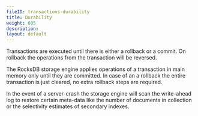 ```yaml
---
fileID: transactions-durability
title: Durability
weight: 605
description: 
layout: default
---
```

Transactions are executed until there is either a rollback
or a commit. On rollback the operations from the transaction will be reversed.

The RocksDB storage engine applies operations of a transaction in main memory
only until they are committed. In case of an a rollback the entire transaction
is just cleared, no extra rollback steps are required.

<!-- TODO: point out data loss (query accepted by server, but will be lost) -->
<!-- TODO: intermediate commits?! -->

In the event of a server-crash the storage engine will scan the write-ahead log
to restore certain meta-data like the number of documents in collection 
or the selectivity estimates of secondary indexes.

<!-- TODO: obsolete?
There is thus the potential risk of losing data between the commit of the 
transaction and the actual (delayed) disk synchronization. This is the same as 
writing into collections that have the *waitForSync* property set to *false*
outside of a transaction.
In case of a crash with *waitForSync* set to false, the operations performed in
the transaction will either be visible completely or not at all, depending on
whether the delayed synchronization had kicked in or not.

To ensure durability of transactions on a collection that have the *waitForSync*
property set to *false*, you can set the *waitForSync* attribute of the object
that is passed to *executeTransaction*. This will force a synchronization of the
transaction to disk even for collections that have *waitForSync* set to *false*:

    db._executeTransaction({
      collections: { 
        write: "users"
      },
      waitForSync: true,
      action: function () { ... }
    });


An alternative is to perform an operation with an explicit *sync* request in
a transaction, e.g.

    db.users.save({ _key: "1234" }, true); 

In this case, the *true* value will make the whole transaction be synchronized
to disk at the commit.

In any case, ArangoDB will give users the choice of whether or not they want 
full durability for single collection transactions. Using the delayed synchronization
(i.e. *waitForSync* with a value of *false*) will potentially increase throughput 
and performance of transactions, but will introduce the risk of losing the last
committed transactions in the case of a crash.

The call to the *_executeTransaction* function 
will only return after the data of all modified collections has been synchronized 
to disk and the transaction has been made fully durable. This not only reduces the
risk of losing data in case of a crash but also ensures consistency after a
restart.
-->
